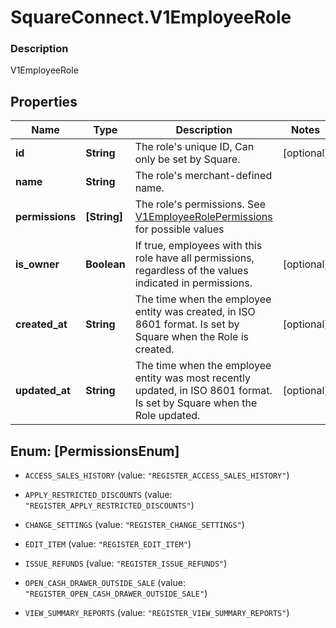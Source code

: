 # SquareConnect.V1EmployeeRole

### Description

V1EmployeeRole

## Properties
Name | Type | Description | Notes
------------ | ------------- | ------------- | -------------
**id** | **String** | The role&#39;s unique ID, Can only be set by Square. | [optional] 
**name** | **String** | The role&#39;s merchant-defined name. | 
**permissions** | **[String]** | The role&#39;s permissions. See [V1EmployeeRolePermissions](#type-v1employeerolepermissions) for possible values | 
**is_owner** | **Boolean** | If true, employees with this role have all permissions, regardless of the values indicated in permissions. | [optional] 
**created_at** | **String** | The time when the employee entity was created, in ISO 8601 format. Is set by Square when the Role is created. | [optional] 
**updated_at** | **String** | The time when the employee entity was most recently updated, in ISO 8601 format. Is set by Square when the Role updated. | [optional] 


<a name="[PermissionsEnum]"></a>
## Enum: [PermissionsEnum]


* `ACCESS_SALES_HISTORY` (value: `"REGISTER_ACCESS_SALES_HISTORY"`)

* `APPLY_RESTRICTED_DISCOUNTS` (value: `"REGISTER_APPLY_RESTRICTED_DISCOUNTS"`)

* `CHANGE_SETTINGS` (value: `"REGISTER_CHANGE_SETTINGS"`)

* `EDIT_ITEM` (value: `"REGISTER_EDIT_ITEM"`)

* `ISSUE_REFUNDS` (value: `"REGISTER_ISSUE_REFUNDS"`)

* `OPEN_CASH_DRAWER_OUTSIDE_SALE` (value: `"REGISTER_OPEN_CASH_DRAWER_OUTSIDE_SALE"`)

* `VIEW_SUMMARY_REPORTS` (value: `"REGISTER_VIEW_SUMMARY_REPORTS"`)




